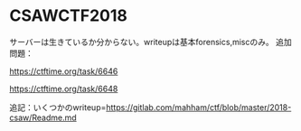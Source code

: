 # CSAWCTF2018
サーバーは生きているか分からない。writeupは基本forensics,miscのみ。</bf>
追加問題：

https://ctftime.org/task/6646

https://ctftime.org/task/6648

追記：いくつかのwriteup=https://gitlab.com/mahham/ctf/blob/master/2018-csaw/Readme.md
